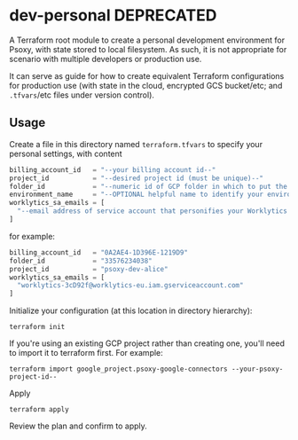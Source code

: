 # dev-personal **DEPRECATED**

A Terraform root module to create a personal development environment for Psoxy, with state stored to
local filesystem. As such, it is not appropriate for scenario with multiple developers or production
use.

It can serve as guide for  how to create equivalent Terraform configurations for production use
(with state in the cloud, encrypted GCS bucket/etc; and `.tfvars`/etc files under version control).

## Usage

Create a file in this directory named `terraform.tfvars` to specify your personal settings, with
content

```terraform
billing_account_id   = "--your billing account id--"
project_id           = "--desired project id (must be unique)--"
folder_id            = "--numeric id of GCP folder in which to put the project--"
environment_name     = "--OPTIONAL helpful name to identify your environment --"
worklytics_sa_emails = [
  "--email address of service account that personifies your Worklytics account--"
]
```

for example:
```terraform
billing_account_id   = "0A2AE4-1D396E-1219D9"
folder_id            = "33576234038"
project_id           = "psoxy-dev-alice"
worklytics_sa_emails = [
  "worklytics-3cD92f@worklytics-eu.iam.gserviceaccount.com"
]
```

Initialize your configuration (at this location in directory hierarchy):
```shell
terraform init
```

If you're using an existing GCP project rather than creating one, you'll need to import it to
terraform first. For example:
```shell
terraform import google_project.psoxy-google-connectors --your-psoxy-project-id--
```

Apply
```shell
terraform apply
```

Review the plan and confirm to apply.

